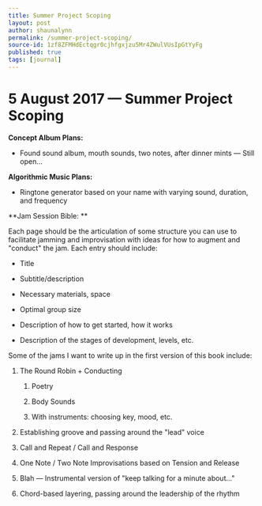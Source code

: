 ```yaml
---
title: Summer Project Scoping
layout: post
author: shaunalynn
permalink: /summer-project-scoping/
source-id: 1zf8ZFMHdEctqgr0cjhfgxjzu5Mr4ZWulVUsIpGtYyFg
published: true
tags: [journal]
---
```


# 5 August 2017 — Summer Project Scoping

**Concept Album Plans:**

* Found sound album, mouth sounds, two notes, after dinner mints — Still open...

**Algorithmic Music Plans:**

* Ringtone generator based on your name with varying sound, duration, and frequency

**Jam Session Bible: **

Each page should be the articulation of some structure you can use to facilitate jamming and improvisation with ideas for how to augment and "conduct" the jam. Each entry should include:

* Title

* Subtitle/description

* Necessary materials, space

* Optimal group size

* Description of how to get started, how it works

* Description of the stages of development, levels, etc.

Some of the jams I want to write up in the first version of this book include:

1. The Round Robin + Conducting

    1. Poetry	

    2. Body Sounds

    3. With instruments: choosing key, mood, etc.

2. Establishing groove and passing around the "lead" voice

3. Call and Repeat / Call and Response

4. One Note / Two Note Improvisations based on Tension and Release

5. Blah — Instrumental version of "keep talking for a minute about…"

6. Chord-based layering, passing around the leadership of the rhythm